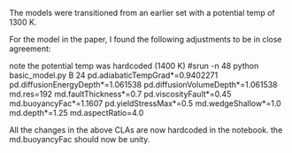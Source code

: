 The models were transitioned from an earlier set with a potential temp of 1300 K.

For the model in the paper, I found the following adjustments to be in close agreement:

note the potential temp was hardcoded (1400 K)
#srun -n 48 python basic_model.py B 24 pd.adiabaticTempGrad*=0.9402271 pd.diffusionEnergyDepth*=1.061538 pd.diffusionVolumeDepth*=1.061538 md.res=192 md.faultThickness*=0.7 pd.viscosityFault*=0.45 
md.buoyancyFac*=1.1607 pd.yieldStressMax*=0.5 md.wedgeShallow*=1.0 md.depth*=1.25 md.aspectRatio=4.0

All the changes in the above CLAs are now hardcoded in the notebook. the md.buoyancyFac should now be unity. 